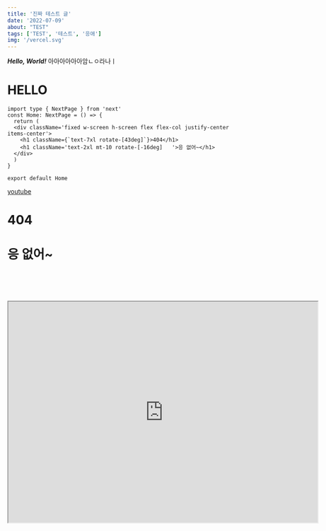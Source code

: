 ```yaml
---
title: '진짜 테스트 글'
date: '2022-07-09'
about: "TEST"
tags: ['TEST', '테스트', '응애']
img: '/vercel.svg'
---
```

***Hello, World!***
아아아아아아암ㄴㅇ라나ㅣ
  <h1 class="show">HELLO</h1>

```tsx
import type { NextPage } from 'next'
const Home: NextPage = () => {
  return (
  <div className='fixed w-screen h-screen flex flex-col justify-center items-center'>
    <h1 className={`text-7xl rotate-[43deg]`}>404</h1>
    <h1 className='text-2xl mt-10 rotate-[-16deg]	'>응 없어~</h1>
  </div>
  )
}

export default Home
```

  
<a href="https://www.youtube.com/">youtube</a>

  <div class=' w-10 h-10 flex flex-col justify-center items-center'>
    <h1 class={`text-7xl rotate-[43deg]`}>404</h1>
    <h1 class='text-2xl mt-10 rotate-[-16deg]	'>응 없어~</h1>
  </div>
<br>
<br>
<br>
<br>

<iframe id="inlineFrameExample"
    title="Inline Frame Example"
    width="700"
    height="500"
    src="https://www.openstreetmap.org/export/embed.html?bbox=-0.004017949104309083%2C51.47612752641776%2C0.00030577182769775396%2C51.478569861898606&layer=mapnik">
</iframe>